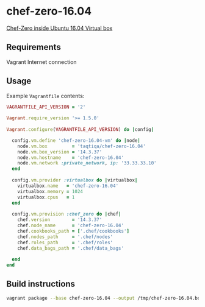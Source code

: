 # chef-zero-16.04
[Chef-Zero inside Ubuntu 16.04 Virtual box](https://app.vagrantup.com/taqtiqa/boxes/chef-zero-16.04)

## Requirements
Vagrant 
Internet connection

## Usage
Example `Vagrantfile` contents:
```ruby
VAGRANTFILE_API_VERSION = '2'
 
Vagrant.require_version '>= 1.5.0'
 
Vagrant.configure(VAGRANTFILE_API_VERSION) do |config|

  config.vm.define 'chef-zero-16.04-vm' do |node|
    node.vm.box         = 'taqtiqa/chef-zero-16.04'
    node.vm.box_version = '14.3.37'
    node.vm.hostname    = 'chef-zero-16.04'
    node.vm.network :private_network, ip: '33.33.33.10'
  end
 
  config.vm.provider :virtualbox do |virtualbox|
    virtualbox.name   = 'chef-zero-16.04'
    virtualbox.memory = 1024
    virtualbox.cpus   = 1
  end
 
  config.vm.provision :chef_zero do |chef|
    chef.version        = '14.3.37'
    chef.node_name      = 'chef-zero-16.04'
    chef.cookbooks_path = ['.chef/cookbooks']
    chef.nodes_path     = '.chef/nodes'
    chef.roles_path     = '.chef/roles'
    chef.data_bags_path = '.chef/data_bags'
 
  end
end
```
## Build instructions
```bash
vagrant package --base chef-zero-16.04 --output /tmp/chef-zero-16.04.box
```
